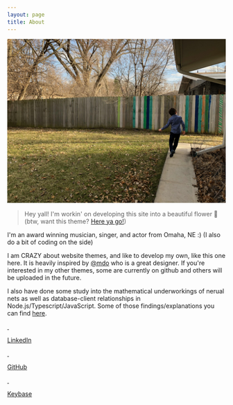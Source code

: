 ```yaml
---
layout: page
title: About
---
```


![](/goods/solly.jpg)

> Hey yall! I'm workin' on developing this site into a beautiful flower 🌺 (btw, want this theme? [Here ya go!](https://github.com/dannydenenberg/newcomen))

I'm an award winning musician, singer, and actor from Omaha, NE :) (I also do a bit of coding on the side)

I am CRAZY about website themes, and like to develop my own, like this one here. It is heavily inspired by [@mdo](https://github.com/mdo) who is a great designer. If you're interested in my other themes, some are currently on github and others will be uploaded in the future.

I also have done some study into the mathematical underworkings of nerual nets as well as database-client relationships in Node.js/Typescript/JavaScript. Some of those findings/explanations you can find [here](https://medium.com/@dannydenenberg).

    
  <div class="col small">
        <a href="https://www.linkedin.com/in/dannydenenberg" rel="me" target="_blank" data-proofer-ignore="true" class="text-muted">
          <i class="fab fa-linkedin-in fa-2x">&nbsp;</i>
          <p>LinkedIn</p>
        </a>
      </div>
    
  <div class="col small">
        <a href="https://github.com/dannydenenberg" rel="me" target="_blank" data-proofer-ignore="true" class="text-muted">
          <i class="fab fa-github fa-2x">&nbsp;</i>
          <p>GitHub</p>
        </a>
      </div>
    
  <div class="col small">
        <a href="https://keybase.io/dannydenenberg" rel="me" target="_blank" data-proofer-ignore="true" class="text-muted">
          <i class="fab fa-keybase fa-2x">&nbsp;</i>
          <p>Keybase</p>
        </a>
</div>
<style>
        .col {
    flex-basis: 0;
    flex-grow: 1;
    max-width: 100%;
}
        </style>
